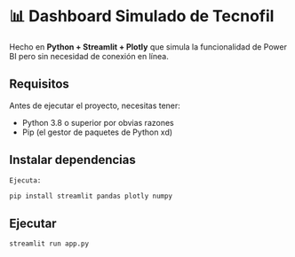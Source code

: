 # 📊 Dashboard Simulado de Tecnofil

Hecho en **Python + Streamlit + Plotly** que simula la funcionalidad de Power BI pero sin necesidad de conexión en línea.

## Requisitos

Antes de ejecutar el proyecto, necesitas tener:

- Python 3.8 o superior por obvias razones
- Pip (el gestor de paquetes de Python xd)

## Instalar dependencias

    Ejecuta:

```bash
pip install streamlit pandas plotly numpy
```

## Ejecutar

```bash
streamlit run app.py
```
